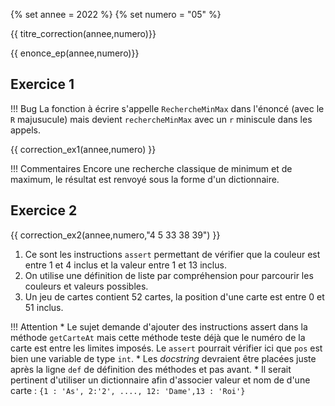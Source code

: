 {% set annee = 2022 %}
{% set numero = "05" %}


{{ titre_correction(annee,numero)}}

{{ enonce_ep(annee,numero)}}
 

## Exercice 1

!!! Bug
    La fonction à écrire s'appelle `RechercheMinMax` dans l'énoncé (avec le `R` majusucule) mais devient `rechercheMinMax` avec un `r` miniscule dans les appels.

{{ correction_ex1(annee,numero) }}

!!! Commentaires
    Encore une recherche classique de minimum et de maximum, le résultat est renvoyé sous la forme d'un dictionnaire.

## Exercice 2 

{{ correction_ex2(annee,numero,"4 5 33 38 39") }}

1. Ce sont les instructions `assert` permettant de vérifier que la couleur est entre 1 et 4 inclus et la valeur entre 1 et 13 inclus.
2. On utilise une définition de liste par compréhension pour parcourir les couleurs et valeurs possibles.
3. Un jeu de cartes contient 52 cartes, la position d'une carte est entre 0 et 51 inclus. 

!!! Attention
    * Le sujet demande d'ajouter des instructions assert dans la méthode `getCarteAt` mais cette méthode teste déjà que le numéro de la carte est entre les limites imposés. Le `assert` pourrait vérifier ici que `pos` est bien une variable de type `int`.
    * Les *docstring* devraient être placées juste après la ligne `def` de définition des méthodes et pas avant.
    * Il serait pertinent d'utiliser un dictionnaire afin d'associer valeur et nom de d'une carte : `{1 : 'As', 2:'2', ...., 12: 'Dame',13 : 'Roi'}`

